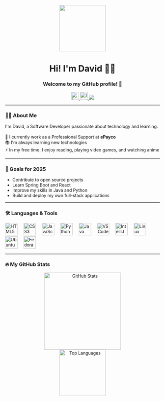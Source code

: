 <div align="center">
  <img height="150" src="https://media.giphy.com/media/M9gbBd9nbDrOTu1Mqx/giphy.gif" />
</div>

<h1 align="center">Hi! I'm David 👨‍💻</h1>
<h3 align="center">Welcome to my GitHub profile! 👋</h3>

<div align="center">
  <a href="https://www.linkedin.com/in/jesus-david-gonzalez/" target="_blank">
    <img src="https://img.shields.io/static/v1?message=LinkedIn&logo=linkedin&label=&color=0077B5&logoColor=white&labelColor=&style=for-the-badge" height="25" alt="LinkedIn" />
  </a>
  <a href="https://www.instagram.com/yisusgonzalez613/" target="_blank">
    <img src="https://img.shields.io/static/v1?message=Instagram&logo=instagram&label=&color=E4405F&logoColor=white&labelColor=&style=for-the-badge" height="25" alt="Instagram" />
  </a>
  <img src="https://visitor-badge.laobi.icu/badge?page_id=Deiivid-Dev.Deiivid-Dev&" />
</div>

---

### 👨‍💻 About Me

<p align="left">
  I'm David, a Software Developer passionate about technology and learning.<br><br>
  🔭 I currently work as a Professional Support at <strong>ePayco</strong><br>
  📚 I'm always learning new technologies<br>
  ⚡ In my free time, I enjoy reading, playing video games, and watching anime
</p>

---

### 🎯 Goals for 2025

- Contribute to open source projects
- Learn Spring Boot and React
- Improve my skills in Java and Python
- Build and deploy my own full-stack applications

---

### 🛠 Languages & Tools

<div align="left">
  <img src="https://cdn.jsdelivr.net/gh/devicons/devicon/icons/html5/html5-original.svg" height="40" alt="HTML5" />
  <img width="12" />
  <img src="https://cdn.jsdelivr.net/gh/devicons/devicon/icons/css3/css3-original.svg" height="40" alt="CSS3" />
  <img width="12" />
  <img src="https://cdn.jsdelivr.net/gh/devicons/devicon/icons/javascript/javascript-original.svg" height="40" alt="JavaScript" />
  <img width="12" />
  <img src="https://cdn.jsdelivr.net/gh/devicons/devicon/icons/python/python-original.svg" height="40" alt="Python" />
  <img width="12" />
  <img src="https://cdn.jsdelivr.net/gh/devicons/devicon/icons/java/java-original.svg" height="40" alt="Java" />
  <img width="12" />
  <img src="https://cdn.jsdelivr.net/gh/devicons/devicon/icons/vscode/vscode-original.svg" height="40" alt="VSCode" />
  <img width="12" />
  <img src="https://cdn.jsdelivr.net/gh/devicons/devicon/icons/intellij/intellij-original.svg" height="40" alt="IntelliJ" />
  <img width="12" />
  <img src="https://cdn.jsdelivr.net/gh/devicons/devicon/icons/linux/linux-original.svg" height="40" alt="Linux" />
  <img width="12" />
  <img src="https://cdn.jsdelivr.net/gh/devicons/devicon/icons/ubuntu/ubuntu-plain.svg" height="40" alt="Ubuntu" />
  <img width="12" />
  <img src="https://cdn.jsdelivr.net/gh/devicons/devicon/icons/fedora/fedora-original.svg" height="40" alt="Fedora" />
</div>

---

### 🔥 My GitHub Stats

<div align="center">
  <img src="https://github-readme-stats.vercel.app/api?username=Deiivid-Dev&hide_title=false&hide_rank=false&show_icons=true&include_all_commits=true&count_private=true&disable_animations=false&theme=dark&locale=en&hide_border=false&order=1" height="250" alt="GitHub Stats" />
</div>

<div align="center">
  <img src="https://github-readme-stats.vercel.app/api/top-langs?username=Deiivid-Dev&locale=en&hide_title=false&layout=compact&card_width=320&langs_count=5&theme=dark&hide_border=false&order=2" height="150" alt="Top Languages" />
</div>
